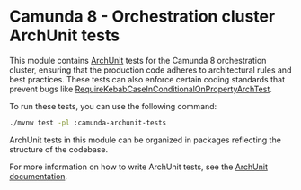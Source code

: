 # Camunda 8 - Orchestration cluster ArchUnit tests

This module contains [ArchUnit](https://www.archunit.org/) tests for the Camunda 8 orchestration cluster, ensuring that the production code adheres to architectural rules and best practices.
These tests can also enforce certain coding standards that prevent bugs like [RequireKebabCaseInConditionalOnPropertyArchTest](./src/test/java/io/camunda/RequireKebabCaseInConditionalOnPropertyArchTest.java).

To run these tests, you can use the following command:

```sh
./mvnw test -pl :camunda-archunit-tests
```

ArchUnit tests in this module can be organized in packages reflecting the structure of the codebase.

For more information on how to write ArchUnit tests, see the [ArchUnit documentation](https://www.archunit.org/userguide/html/000_Index.html).
